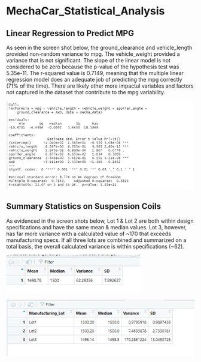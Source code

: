 # MechaCar_Statistical_Analysis

## Linear Regression to Predict MPG
As seen in the screen shot below, the ground_clearance and vehicle_length provided non-random variance to mpg. The vehicle_weight provided a variance that is not significant. The slope of the linear model is not considered to be zero because the p-value of the hypothesis test was 5.35e-11. The r-squared value is 0.7149, meaning that the multiple linear regression model does an adequate job of predicting the mpg correctly (71% of the time). There are likely other more impactul variables and factors not captured in the dataset that contribute to the mpg variability.  

![](/Resources/Deliverable1.png)

## Summary Statistics on Suspension Coils
As evidenced in the screen shots below, Lot 1 & Lot 2 are both within design specifications and have the same mean & median values. Lot 3, however, has far more variance with a calculated value of ~170 that exceeds manufacturing specs. If all three lots are combined and summarized on a total basis, the overall calculated variance is within specifications (~62).  

![](/Resources/Deliverable2a.png)

![](/Resources/Deliverable2b.png)

